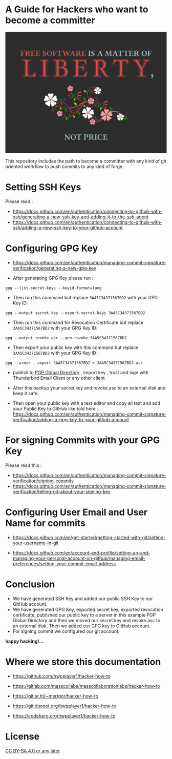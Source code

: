 # A Guide for Hackers who want to become a committer

![Free Software](img/freesoftware1024x768.png)

This repository includes the path to become a committer with any kind of git oriented workflow to push commits to any kind of forge.

# Setting SSH Keys

Please read : 

* https://docs.github.com/en/authentication/connecting-to-github-with-ssh/generating-a-new-ssh-key-and-adding-it-to-the-ssh-agent
* https://docs.github.com/en/authentication/connecting-to-github-with-ssh/adding-a-new-ssh-key-to-your-github-account

# Configuring GPG Key

* https://docs.github.com/en/authentication/managing-commit-signature-verification/generating-a-new-gpg-key

* After generating GPG Key please run :

```
gpg --list-secret-keys --keyid-format=long
```

* Then run this command but replace ```3AA5C34371567BD2``` with your GPG Key ID:
```
gpg --output secret.key --export-secret-keys 3AA5C34371567BD2
```
* Then run this command for Revocation Certificate but replace ```3AA5C34371567BD2``` with your GPG Key ID:
```
gpg --output revoke.asc --gen-revoke 3AA5C34371567BD2
```
*  Then export your public key with this command but replace ```3AA5C34371567BD2``` with your GPG Key ID :
```
gpg --armor --export 3AA5C34371567BD2 > 3AA5C34371567BD2.asc
```
* publish to [PGP Global Directory](https://keyserver.pgp.com/vkd/GetWelcomeScreen.event) , import key , trust and sign with Thunderbird Email Client or any other client

* After this backup your secret.key and revoke.asc to an external disk and keep it safe.

* Then open your public key with a text editor and copy all text and add your Public Key to GitHub like told here : https://docs.github.com/en/authentication/managing-commit-signature-verification/adding-a-gpg-key-to-your-github-account

# For signing Commits with your GPG Key

Please read this : 

* https://docs.github.com/en/authentication/managing-commit-signature-verification/signing-commits
* https://docs.github.com/en/authentication/managing-commit-signature-verification/telling-git-about-your-signing-key

# Configuring User Email and User Name for commits

* https://docs.github.com/en/get-started/getting-started-with-git/setting-your-username-in-git

* https://docs.github.com/en/account-and-profile/setting-up-and-managing-your-personal-account-on-github/managing-email-preferences/setting-your-commit-email-address

# Conclusion

* We have generated SSH Key and added our public SSH Key to our GitHub account.
* We have generated GPG Key, exported secret key, exported revocation certificate, published our public key to a server in this example PGP Global Directory and then we moved our secret.key and revoke.asc to an external disk. Then we added our GPG key to GitHub account.
* For signing commit we configured our git account.

**happy hacking!...**

# Where we store this documentation

* https://github.com/hwpplayer1/hacker-how-to

* https://gitlab.com/masscollabs/masscollaborationlabs/hacker-how-to

* https://git.sr.ht/~mertgor/hacker-how-to

* https://git.disroot.org/hwpplayer1/hacker-how-to

* https://codeberg.org/hwpplayer1/hacker-how-to

# License

[CC BY-SA 4.0 or any later](by-sa.markdown)

